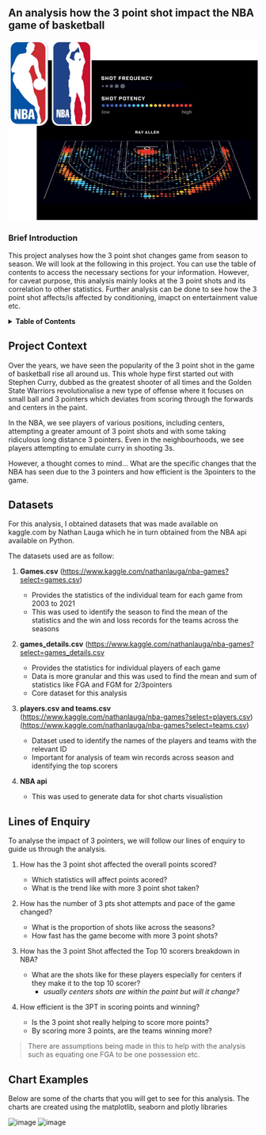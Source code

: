 ## An analysis how the 3 point shot impact the NBA game of basketball

![image](https://github.com/edowin25/nba3pt_analysis/blob/edowin25-patch-2/cover.png?raw=true)

### Brief Introduction
This project analyses how the 3 point shot changes game from season to season. We will look at the following in this project. You can use the table of contents to access the necessary sections for your information. However, for caveat purpose, this analysis mainly looks at the 3 point shots and its correlation to other statistics. Further analysis can be done to see how the 3 point shot affects/is affected by conditioning, imapct on entertainment value etc.

<!-- TABLE OF CONTENTS -->
<details>
  <summary><b>Table of Contents</b></summary>
  <ol>
    <li><a href="#project-context">Project Context</a></li>
    <li><a href="#datasets">Datasets</a></li>
    <li><a href="#lines-of-enquiry">Lines of Enquiry</a></li>
    <li><a href="#chart-examples">Chart Examples</a></li>
  </ol>
</details>

<!-- PROJECT CONTEXT -->
## Project Context
Over the years, we have seen the popularity of the 3 point shot in the game of basketball rise all around us. This whole hype first started out with Stephen Curry, dubbed as the greatest shooter of all times and the Golden State Warriors revolutionalise a new type of offense where it focuses on small ball and 3 pointers which deviates from scoring through the forwards and centers in the paint.

In the NBA, we see players of various positions, including centers, attempting a greater amount of 3 point shots and with some taking ridiculous long distance 3 pointers. Even in the neighbourhoods, we see players attempting to emulate curry in shooting 3s.

However, a thought comes to mind... What are the specific changes that the NBA has seen due to the 3 pointers and how efficient is the 3pointers to the game.

<!-- DATASETS -->
## Datasets
For this analysis, I obtained datasets that was made available on kaggle.com by Nathan Lauga which he in turn obtained from the NBA api available on Python. 

The datasets used are as follow:
1. **Games.csv** (https://www.kaggle.com/nathanlauga/nba-games?select=games.csv)
   - Provides the statistics of the individual team for each game from 2003 to 2021
   - This was used to identify the season to find the mean of the statistics and the win and loss records for the teams across the seasons
  
2. **games_details.csv** (https://www.kaggle.com/nathanlauga/nba-games?select=games_details.csv
   - Provides the statistics for individual players of each game
   - Data is more granular and this was used to find the mean and sum of statistics like FGA and FGM for 2/3pointers
   - Core dataset for this analysis
  
3. **players.csv and teams.csv**\
    (https://www.kaggle.com/nathanlauga/nba-games?select=players.csv) \
    (https://www.kaggle.com/nathanlauga/nba-games?select=teams.csv)
   - Dataset used to identify the names of the players and teams with the relevant ID
   - Important for analysis of team win records across season and identifying the top scorers

4. **NBA api**
   - This was used to generate data for shot charts visualistion
 
<!-- LINES OF ENQUIRY -->
## Lines of Enquiry
To analyse the impact of 3 pointers, we will follow our lines of enquiry to guide us through the analysis.

1. How has the 3 point shot affected the overall points scored?
   * Which statistics will affect points acored?
   * What is the trend like with more 3 point shot taken?

2. How has the number of 3 pts shot attempts and pace of the game changed?
   * What is the proportion of shots like across the seasons?
   * How fast has the game become with more 3 point shots?

3. How has the 3 point Shot affected the Top 10 scorers breakdown in NBA?
   * What are the shots like for these players especially for centers if they make it to the top 10 scorer?
     - _usually centers shots are within the paint but will it change?_

4. How efficient is the 3PT in scoring points and winning?
   * Is the 3 point shot really helping to score more points?
   * By scoring more 3 points, are the teams winning more?

>There are assumptions being made in this to help with the analysis such as equating one FGA to be one possession etc.
 
<!-- CHART EXAMPLES -->
## Chart Examples
Below are some of the charts that you will get to see for this analysis. The charts are created using the matplotlib, seaborn and plotly libraries

![image](https://user-images.githubusercontent.com/50400038/156784814-03e5bf34-0634-40a1-abde-aeea7129b880.png)
![image](https://user-images.githubusercontent.com/50400038/156785702-34b0f26b-cf11-40df-a2f7-f7181b6ee511.png)




